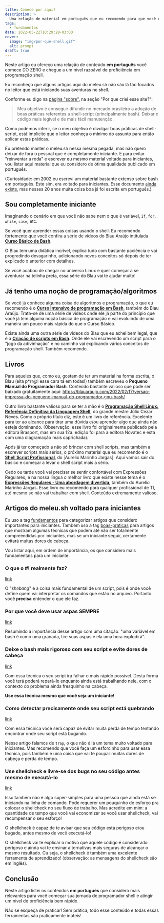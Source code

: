 ```yaml
---
title: Comece por aqui!
description: >
  Uma relação de material em português que eu recomendo para que você comece DO ZERO e chegue a um nível razoável de proficiência em programação shell.
tags:
  - fundamentos
date: 2022-05-22T10:29:28-03:00
cover:
  image: "img/por-que-shell.gif"
  alt: prompt
draft: true
---
```


Neste artigo eu ofereço uma relação de conteúdo **em português** você comece DO ZERO e chegue a um nível razoável de proficiência em programação shell.

Eu reconheço que alguns artigos aqui do meleu.sh não são lá tão focados no leitor que está iniciando suas aventuras no shell.

Conforme eu digo na [página "sobre"](/sobre/#por-que-criei-esse-site), na seção "Por que criei esse site?":

> Meu objetivo é conseguir difundir no mercado brasileiro a adoção de boas práticas referentes a shell-script (principalmente bash). Deixar o código mais legível e de mais fácil manutenção.

Como podemos inferir, se o meu objetivo é divulgar boas práticas de shell-script, está implícito que o leitor conheça o mínimo do assunto para então aplicar estas práticas.

Eu pretendo manter o meleu.sh nessa mesma pegada, mas não quero deixar de fora o pessoal que é completamente iniciante. E para evitar "reinventar a roda" e escrever eu mesmo material voltado para iniciantes, vou listar aqui material que eu considero de ótima qualidade publicado em português.

(Curiosidade: em 2002 eu escrevi um material bastante extenso sobre bash em português. Este sim, era voltado para iniciantes. Esse documento [ainda existe](https://meleu.gitbooks.io/bashscripting), mas nesses 20 anos muita coisa boa já foi escrita em português.)

## Sou completamente iniciante

Imaginando o cenário em que você não sabe nem o que é variável, `if`, `for`, `while`, `case`, etc.

Se você quer aprender essas coisas usando o shell. Eu recomendo fortemente que você confira a série de vídeos do Blau Araújo intitulada **[Curso Básico de Bash](https://www.youtube.com/playlist?list=PLXoSGejyuQGpf4X-NdGjvSlEFZhn2f2H7)**.

O Blau tem uma didática incrível, explica tudo com bastante paciência e vai progredindo devagarinho, adicionando novos conceitos só depois de ter explicado o anterior com detalhes.

Se você acabou de chegar no universo Linux e quer começar a se aventurar na telinha preta, essa série do Blau vai te ajudar muito!


## Já tenho uma noção de programação/algoritmos

Se você já conhece alguma coisa de algoritmos e programação, o que eu recomendo é o **[Curso intensivo de programação em Bash](https://www.youtube.com/playlist?list=PLXoSGejyuQGr53w4IzUzbPCqR4HPOHjAI)**, também do Blau Araújo. Trata-se de uma série de vídeos onde ele já parte do princípio que você já tem alguma noção básica de programação e vai evoluindo de uma maneira um pouco mais rápida do que o Curso Básico.

Existe ainda uma outra série de vídeos do Blau que eu achei bem legal, que é a **[Criação de scripts em Bash](https://www.youtube.com/playlist?list=PLXoSGejyuQGrjEIS_tIJ7XYJTcc1ggQy-)**. Onde ele vai escrevendo um script para o "jogo da adivinhação" e no caminho vai explicando vários conceitos de programação shell. Também recomendo.


## Livros

Para aqueles que, como eu, gostam de ter um material na forma escrita, o Blau (eita p\*rr@! esse cara tá em todas!) também escreveu o **Pequeno Manual do Programador Bash**. Conteúdo bastante valioso que pode ser baixado gratuitamente aqui:
https://blauaraujo.com/2022/02/17/versao-impressa-do-pequeno-manual-do-programador-gnu-bash/

Outro livro bastante valioso para se ter a mão é o **[Programação Shell Linux: Referência Definitiva da Linguagem Shell](https://novatec.com.br/livros/programacao-shell-linux-12ed/)**, do grande mestre Júlio Cezar Neves. Como o próprio título diz, este é um livro de referência. Excelente para ter ao alcance para tirar uma dúvida e/ou aprender algo que ainda não esteja dominando. (Observação: esse livro foi originalmente publicado pela editora Brasport, mas em sua 12a. edição foi para a editora Novatec e está com uma diagramação mais caprichada).

Após já ter começado a não só brincar com shell scripts, mas também a escrever scripts mais sérios, o próximo material que eu recomendo é o **[Shell Script Profissional](https://www.shellscript.com.br/)**, do [Aurelio Marinho Jargas]. Aqui vamos sair do básico e começar a levar o shell script mais a sério.

Cedo ou tarde você vai precisar se sentir confortável com Expressões Regulares, e na nossa língua o melhor livro que existe nesse tema é o **[Expressões Regulares - Uma abordagem divertida](https://www.piazinho.com.br/)**, também do Aurelio Marinho Jargas. Esse livro eu recomendo para qualquer profissional de TI, até mesmo se não vai trabalhar com shell. Conteúdo extremamente valioso.


## Artigos do meleu.sh voltado para iniciantes

Eu uso a tag [fundamentos](/tags/fundamentos) para categorizar artigos que considero importantes para iniciantes. Também uso a tag [boas-praticas](/tags/boas-praticas) para artigos que mostram algumas técnicas que podem até não ser totalmente compreendidas por iniciantes, mas se um iniciante seguir, certamente evitará muitas dores de cabeça.

Vou listar aqui, em ordem de importância, os que considero mais fundamentais para um iniciante.

### O que o #! realmente faz?

[link](/shebang)

O "*shebang*" é a coisa mais fundamental de um script, pois é onde você define quem vai interpretar os comandos que estão no arquivo. Portanto você **precisa** entender o que ele faz.

### Por que você deve usar aspas SEMPRE

[link](/aspas-sempre)

Resumindo a importância desse artigo com uma citação: "uma variável em bash é como uma granada, tire suas aspas e ela uma hora explodirá".


### Deixe o bash mais rigoroso com seu script e evite dores de cabeça

[link](/bash-rigoroso)

Com essa técnica o seu script irá falhar o mais rápido possível. Desta forma você terá poderá repará-lo enquanto ainda está trabalhando nele, com o contexto do problema ainda fresquinho na cabeça.

**Use essa técnica mesmo que você seja um iniciante!**

### Como detectar precisamente onde seu script está quebrando

[link](/trap-err)

Com essa técnica você será capaz de evitar muita perda de tempo tentando encontrar onde seu script está bugando.

Nesse artigo falamos de `trap`, o que não é lá um tema muito voltado para iniciantes. Mas recomendo que você faça um esforcinho para usar essa técnica, pois também é uma coisa que vai te poupar muitas dores de cabeça e perda de tempo.

### Use shellcheck e livre-se dos bugs no seu código antes mesmo de executá-lo

[link](/shellcheck)

Isso também não é algo super-simples para uma pessoa que ainda está se iniciando na linha de comando. Pode requerer um pouquinho de esforço pra colocar o shellcheck no seu fluxo de trabalho. Mas acredite em mim: a quantidade de tempo que você vai economizar se você usar shellcheck, vai recompensar o seu esforço!

O shellcheck é capaz de te avisar que seu código está perigoso e/ou bugado, antes mesmo de você executá-lo!

O shellcheck vai te explicar o motivo que aquele código é considerado perigoso e ainda vai te ensinar alternativas mais seguras de alcançar o mesmo resultado. Ou seja, o shellcheck é também uma excelente ferramenta de aprendizado! (observação: as mensagens do shellcheck são em inglês).


## Conclusão

Neste artigo listei os conteúdos **em português** que considero mais relevantes para você começar sua jornada de programador shell e atingir um nível de proficiência bem rápido.

Não se esqueça de praticar! Sem prática, todo esse conteúdo e todas essas ferramentas são praticamente inúteis!




